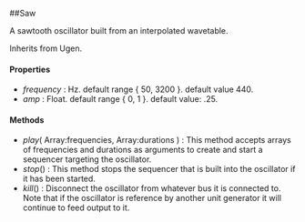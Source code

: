 ##Saw

A sawtooth oscillator built from an interpolated wavetable.

Inherits from Ugen.

#### Properties

* _frequency_ : Hz. default range { 50, 3200 }. default value 440.
* _amp_ : Float. default range { 0, 1 }. default value: .25.

#### Methods

* _play_( Array:frequencies, Array:durations ) : This method accepts arrays of frequencies and durations as arguments to create and start a sequencer targeting the oscillator.
* _stop_() : This method stops the sequencer that is built into the oscillator if it has been started.
* _kill_() : Disconnect the oscillator from whatever bus it is connected to. Note that if the oscillator is reference by another unit generator it will continue to feed output to it.
